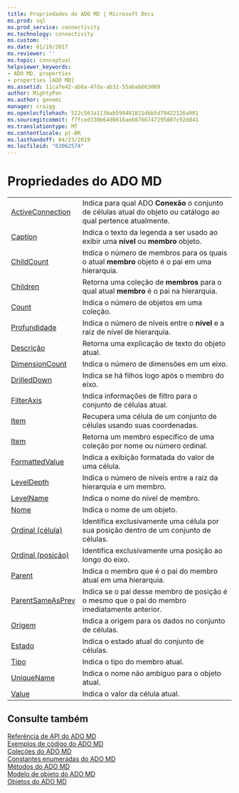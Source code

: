 ```yaml
---
title: Propriedades do ADO MD | Microsoft Docs
ms.prod: sql
ms.prod_service: connectivity
ms.technology: connectivity
ms.custom: ''
ms.date: 01/19/2017
ms.reviewer: ''
ms.topic: conceptual
helpviewer_keywords:
- ADO MD, properties
- properties [ADO MD]
ms.assetid: 11ca7e42-ab6a-47da-ab32-55abab663069
author: MightyPen
ms.author: genemi
manager: craigg
ms.openlocfilehash: 522c563a113bab599481821dbb5d79422126a901
ms.sourcegitcommit: f7fced330b64d6616aeb8766747295807c92dd41
ms.translationtype: MT
ms.contentlocale: pt-BR
ms.lasthandoff: 04/23/2019
ms.locfileid: "63062574"
---
```

# <a name="ado-md-properties"></a>Propriedades do ADO MD

|||  
|-|-|  
|[ActiveConnection](../../../ado/reference/ado-md-api/activeconnection-property-ado-md.md)|Indica para qual ADO **Conexão** o conjunto de células atual do objeto ou catálogo ao qual pertence atualmente.|  
|[Caption](../../../ado/reference/ado-md-api/caption-property-ado-md.md)|Indica o texto da legenda a ser usado ao exibir uma **nível** ou **membro** objeto.|  
|[ChildCount](../../../ado/reference/ado-md-api/childcount-property-ado-md.md)|Indica o número de membros para os quais o atual **membro** objeto é o pai em uma hierarquia.|  
|[Children](../../../ado/reference/ado-md-api/children-property-ado-md.md)|Retorna uma coleção de **membros** para o qual atual **membro** é o pai na hierarquia.|  
|[Count](../../../ado/reference/ado-api/count-property-ado.md)|Indica o número de objetos em uma coleção.|  
|[Profundidade](../../../ado/reference/ado-md-api/depth-property-ado-md.md)|Indica o número de níveis entre o **nível** e a raiz de nível de hierarquia.|  
|[Descrição](../../../ado/reference/ado-md-api/description-property-ado-md.md)|Retorna uma explicação de texto do objeto atual.|  
|[DimensionCount](../../../ado/reference/ado-md-api/dimensioncount-property-ado-md.md)|Indica o número de dimensões em um eixo.|  
|[DrilledDown](../../../ado/reference/ado-md-api/drilleddown-property-ado-md.md)|Indica se há filhos logo após o membro do eixo.|  
|[FilterAxis](../../../ado/reference/ado-md-api/filteraxis-property-ado-md.md)|Indica informações de filtro para o conjunto de células atual.|  
|[Item](../../../ado/reference/ado-md-api/item-property-ado-md-cellset.md)|Recupera uma célula de um conjunto de células usando suas coordenadas.|  
|[Item](../../../ado/reference/ado-api/item-property-ado.md)|Retorna um membro específico de uma coleção por nome ou número ordinal.|  
|[FormattedValue](../../../ado/reference/ado-md-api/formattedvalue-property-ado-md.md)|Indica a exibição formatada do valor de uma célula.|  
|[LevelDepth](../../../ado/reference/ado-md-api/leveldepth-property-ado-md.md)|Indica o número de níveis entre a raiz da hierarquia e um membro.|  
|[LevelName](../../../ado/reference/ado-md-api/levelname-property-ado-md.md)|Indica o nome do nível de membro.|  
|[Nome](../../../ado/reference/ado-md-api/name-property-ado-md.md)|Indica o nome de um objeto.|  
|[Ordinal (célula)](../../../ado/reference/ado-md-api/ordinal-property-ado-md-cell.md)|Identifica exclusivamente uma célula por sua posição dentro de um conjunto de células.|  
|[Ordinal (posição)](../../../ado/reference/ado-md-api/ordinal-property-ado-md-position.md)|Identifica exclusivamente uma posição ao longo do eixo.|  
|[Parent](../../../ado/reference/ado-md-api/parent-property-ado-md.md)|Indica o membro que é o pai do membro atual em uma hierarquia.|  
|[ParentSameAsPrev](../../../ado/reference/ado-md-api/parentsameasprev-property-ado-md.md)|Indica se o pai desse membro de posição é o mesmo que o pai do membro imediatamente anterior.|  
|[Origem](../../../ado/reference/ado-md-api/source-property-ado-md.md)|Indica a origem para os dados no conjunto de células.|  
|[Estado](../../../ado/reference/ado-md-api/state-property-ado-md.md)|Indica o estado atual do conjunto de células.|  
|[Tipo](../../../ado/reference/ado-md-api/type-property-ado-md.md)|Indica o tipo do membro atual.|  
|[UniqueName](../../../ado/reference/ado-md-api/uniquename-property-ado-md.md)|Indica o nome não ambíguo para o objeto atual.|  
|[Value](../../../ado/reference/ado-md-api/value-property-ado-md.md)|Indica o valor da célula atual.|  
  
## <a name="see-also"></a>Consulte também  
 [Referência de API do ADO MD](../../../ado/reference/ado-md-api/ado-md-api-reference.md)   
 [Exemplos de código do ADO MD](../../../ado/reference/ado-md-api/ado-md-code-examples.md)   
 [Coleções do ADO MD](../../../ado/reference/ado-md-api/ado-md-collections.md)   
 [Constantes enumeradas do ADO MD](../../../ado/reference/ado-md-api/ado-md-enumerated-constants.md)   
 [Métodos do ADO MD](../../../ado/reference/ado-md-api/ado-md-methods.md)   
 [Modelo de objeto do ADO MD](../../../ado/reference/ado-md-api/ado-md-object-model.md)   
 [Objetos do ADO MD](../../../ado/reference/ado-md-api/ado-md-objects.md)
